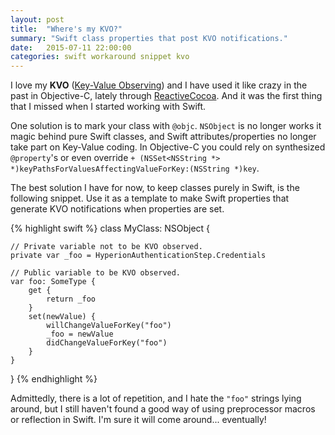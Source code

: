 ```yaml
---
layout: post
title:  "Where's my KVO?"
summary: "Swift class properties that post KVO notifications."
date:   2015-07-11 22:00:00
categories: swift workaround snippet kvo
---
```


I love my **KVO** ([Key-Value Observing](http://developer.apple.com/library/mac/documentation/Cocoa/Conceptual/KeyValueObserving/)) and I have used it like crazy in the past in Objective-C, lately through [ReactiveCocoa](https://github.com/ReactiveCocoa/ReactiveCocoa). And it was the first thing that I missed when I started working with Swift.

One solution is to mark your class with `@objc`. `NSObject` is no longer works it magic behind pure Swift classes, and Swift attributes/properties no longer take part on Key-Value coding. In Objective-C you could rely on synthesized `@property`'s or even override `+ (NSSet<NSString *> *)keyPathsForValuesAffectingValueForKey:(NSString *)key`.

The best solution I have for now, to keep classes purely in Swift, is the following snippet. Use it as a template to make Swift properties that generate KVO notifications when properties are set.

{% highlight swift %}
class MyClass: NSObject {
	
	// Private variable not to be KVO observed.
	private var _foo = HyperionAuthenticationStep.Credentials
	
	// Public variable to be KVO observed.
	var foo: SomeType {
		get {
			return _foo
		}
		set(newValue) {
			willChangeValueForKey("foo")
			_foo = newValue
			didChangeValueForKey("foo")
		}
	}
}
{% endhighlight %}

Admittedly, there is a lot of repetition, and I hate the `"foo"` strings lying around, but I still haven't found a good way of using preprocessor macros or reflection in Swift. I'm sure it will come around... eventually!